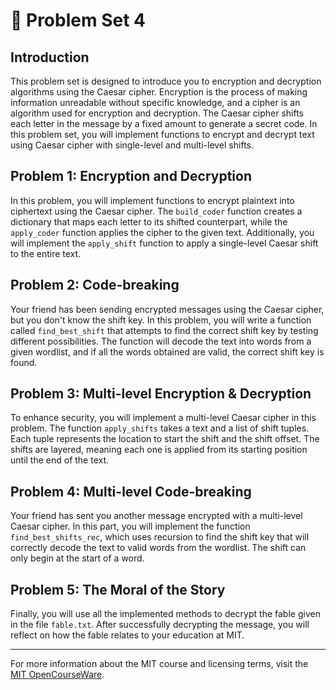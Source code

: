 # 🧩 Problem Set 4

## Introduction

This problem set is designed to introduce you to encryption and decryption algorithms using the Caesar cipher. Encryption is the process of making information unreadable without specific knowledge, and a cipher is an algorithm used for encryption and decryption. The Caesar cipher shifts each letter in the message by a fixed amount to generate a secret code. In this problem set, you will implement functions to encrypt and decrypt text using Caesar cipher with single-level and multi-level shifts.

## Problem 1: Encryption and Decryption

In this problem, you will implement functions to encrypt plaintext into ciphertext using the Caesar cipher. The `build_coder` function creates a dictionary that maps each letter to its shifted counterpart, while the `apply_coder` function applies the cipher to the given text. Additionally, you will implement the `apply_shift` function to apply a single-level Caesar shift to the entire text.

## Problem 2: Code-breaking

Your friend has been sending encrypted messages using the Caesar cipher, but you don't know the shift key. In this problem, you will write a function called `find_best_shift` that attempts to find the correct shift key by testing different possibilities. The function will decode the text into words from a given wordlist, and if all the words obtained are valid, the correct shift key is found.

## Problem 3: Multi-level Encryption & Decryption

To enhance security, you will implement a multi-level Caesar cipher in this problem. The function `apply_shifts` takes a text and a list of shift tuples. Each tuple represents the location to start the shift and the shift offset. The shifts are layered, meaning each one is applied from its starting position until the end of the text.
## Problem 4: Multi-level Code-breaking

Your friend has sent you another message encrypted with a multi-level Caesar cipher. In this part, you will implement the function `find_best_shifts_rec`, which uses recursion to find the shift key that will correctly decode the text to valid words from the wordlist. The shift can only begin at the start of a word.

## Problem 5: The Moral of the Story

Finally, you will use all the implemented methods to decrypt the fable given in the file `fable.txt`. After successfully decrypting the message, you will reflect on how the fable relates to your education at MIT.

---
For more information about the MIT course and licensing terms, visit the [MIT OpenCourseWare](http://ocw.mit.edu/terms).